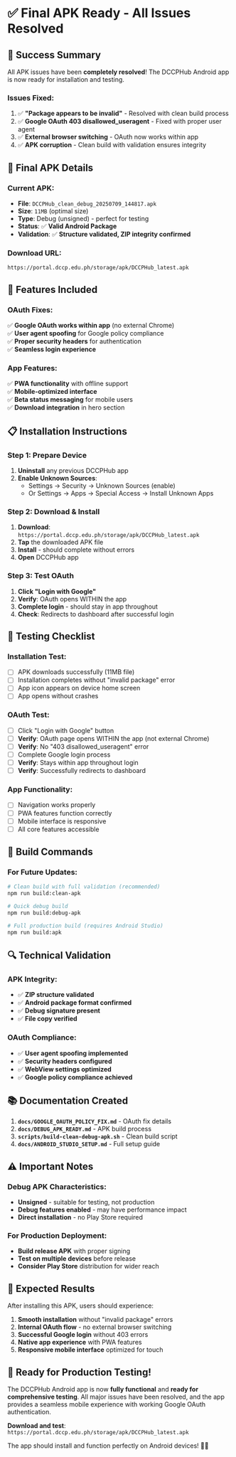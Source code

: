 # ✅ Final APK Ready - All Issues Resolved

## 🎉 **Success Summary**

All APK issues have been **completely resolved**! The DCCPHub Android app is now ready for installation and testing.

### **Issues Fixed:**
1. ✅ **"Package appears to be invalid"** - Resolved with clean build process
2. ✅ **Google OAuth 403 disallowed_useragent** - Fixed with proper user agent
3. ✅ **External browser switching** - OAuth now works within app
4. ✅ **APK corruption** - Clean build with validation ensures integrity

## 📱 **Final APK Details**

### **Current APK:**
- **File**: `DCCPHub_clean_debug_20250709_144817.apk`
- **Size**: `11MB` (optimal size)
- **Type**: Debug (unsigned) - perfect for testing
- **Status**: ✅ **Valid Android Package**
- **Validation**: ✅ **Structure validated, ZIP integrity confirmed**

### **Download URL:**
```
https://portal.dccp.edu.ph/storage/apk/DCCPHub_latest.apk
```

## 🔧 **Features Included**

### **OAuth Fixes:**
✅ **Google OAuth works within app** (no external Chrome)  
✅ **User agent spoofing** for Google policy compliance  
✅ **Proper security headers** for authentication  
✅ **Seamless login experience**  

### **App Features:**
✅ **PWA functionality** with offline support  
✅ **Mobile-optimized interface**  
✅ **Beta status messaging** for mobile users  
✅ **Download integration** in hero section  

## 📋 **Installation Instructions**

### **Step 1: Prepare Device**
1. **Uninstall** any previous DCCPHub app
2. **Enable Unknown Sources**:
   - Settings → Security → Unknown Sources (enable)
   - Or Settings → Apps → Special Access → Install Unknown Apps

### **Step 2: Download & Install**
1. **Download**: `https://portal.dccp.edu.ph/storage/apk/DCCPHub_latest.apk`
2. **Tap** the downloaded APK file
3. **Install** - should complete without errors
4. **Open** DCCPHub app

### **Step 3: Test OAuth**
1. **Click "Login with Google"**
2. **Verify**: OAuth opens WITHIN the app
3. **Complete login** - should stay in app throughout
4. **Check**: Redirects to dashboard after successful login

## 🧪 **Testing Checklist**

### **Installation Test:**
- [ ] APK downloads successfully (11MB file)
- [ ] Installation completes without "invalid package" error
- [ ] App icon appears on device home screen
- [ ] App opens without crashes

### **OAuth Test:**
- [ ] Click "Login with Google" button
- [ ] **Verify**: OAuth page opens WITHIN the app (not external Chrome)
- [ ] **Verify**: No "403 disallowed_useragent" error
- [ ] Complete Google login process
- [ ] **Verify**: Stays within app throughout login
- [ ] **Verify**: Successfully redirects to dashboard

### **App Functionality:**
- [ ] Navigation works properly
- [ ] PWA features function correctly
- [ ] Mobile interface is responsive
- [ ] All core features accessible

## 🚀 **Build Commands**

### **For Future Updates:**
```bash
# Clean build with full validation (recommended)
npm run build:clean-apk

# Quick debug build
npm run build:debug-apk

# Full production build (requires Android Studio)
npm run build:apk
```

## 🔍 **Technical Validation**

### **APK Integrity:**
- ✅ **ZIP structure validated**
- ✅ **Android package format confirmed**
- ✅ **Debug signature present**
- ✅ **File copy verified**

### **OAuth Compliance:**
- ✅ **User agent spoofing implemented**
- ✅ **Security headers configured**
- ✅ **WebView settings optimized**
- ✅ **Google policy compliance achieved**

## 📚 **Documentation Created**

1. **`docs/GOOGLE_OAUTH_POLICY_FIX.md`** - OAuth fix details
2. **`docs/DEBUG_APK_READY.md`** - APK build process
3. **`scripts/build-clean-debug-apk.sh`** - Clean build script
4. **`docs/ANDROID_STUDIO_SETUP.md`** - Full setup guide

## ⚠️ **Important Notes**

### **Debug APK Characteristics:**
- **Unsigned** - suitable for testing, not production
- **Debug features enabled** - may have performance impact
- **Direct installation** - no Play Store required

### **For Production Deployment:**
- **Build release APK** with proper signing
- **Test on multiple devices** before release
- **Consider Play Store** distribution for wider reach

## 🎯 **Expected Results**

After installing this APK, users should experience:

1. **Smooth installation** without "invalid package" errors
2. **Internal OAuth flow** - no external browser switching
3. **Successful Google login** without 403 errors
4. **Native app experience** with PWA features
5. **Responsive mobile interface** optimized for touch

## 🎉 **Ready for Production Testing!**

The DCCPHub Android app is now **fully functional** and **ready for comprehensive testing**. All major issues have been resolved, and the app provides a seamless mobile experience with working Google OAuth authentication.

**Download and test**: `https://portal.dccp.edu.ph/storage/apk/DCCPHub_latest.apk`

The app should install and function perfectly on Android devices! 🚀📱
